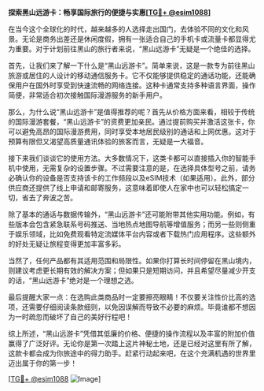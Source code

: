 **探索黑山远游卡：畅享国际旅行的便捷与实惠[[TG💪+ @esim1088](https://t.me/s/esim1088)]**

在当今这个全球化的时代，越来越多的人选择走出国门，去体验不同的文化和风景。无论是商务出差还是休闲度假，拥有一张适合自己的手机卡或流量卡都显得尤为重要。对于计划前往黑山的旅行者来说，“黑山远游卡”无疑是一个绝佳的选择。

首先，让我们来了解一下什么是“黑山远游卡”。简单来说，这是一款专为前往黑山旅游或居住的人设计的移动通信服务卡。它不仅能够提供稳定的通话功能，还能确保用户在国外时享受到快速流畅的网络连接。这种卡通常支持多种语言界面，操作简便，非常适合初次接触国际漫游服务的新手用户。

那么，为什么说“黑山远游卡”是值得推荐的呢？首先从价格方面来看，相较于传统的国际漫游套餐，“黑山远游卡”的资费更加亲民。通过提前购买并激活这张卡，你可以避免高昂的国际漫游费用，同时享受本地居民级别的通话和上网优惠。这对于预算有限但又渴望高质量通讯体验的旅客而言，无疑是一大福音。

接下来我们谈谈它的使用方法。大多数情况下，这类卡都可以直接插入你的智能手机中使用，无需复杂的设置步骤。不过需要注意的是，在选择具体型号之前，请务必确认你的设备是否支持该卡的工作频段以及eSIM技术（如果适用）。此外，部分供应商还提供了线上申请和邮寄服务，这意味着即使人在家中也可以轻松搞定一切，省去了奔波之苦。

除了基本的通话与数据传输外，“黑山远游卡”还可能附带其他实用功能。例如，有些版本会包含紧急联系号码推送、当地热点地图导航等增值服务；而另一些则侧重于娱乐领域，比如免费观看特定流媒体平台内容或者下载热门应用程序。这些额外的好处无疑让旅程变得更加丰富多彩。

当然了，任何产品都有其适用范围和局限性。如果你打算长时间停留在黑山境内，则建议考虑更长期有效的解决方案；但如果只是短期访问，并且希望尽量减少开支的话，“黑山远游卡”绝对是一个理想之选。

最后提醒大家一点：在选购此类商品时一定要擦亮眼睛！不仅要关注性价比高的选项，还需要仔细阅读条款细则，以免因误解而导致不必要的麻烦。毕竟谁都不想因为一时疏忽而破坏了自己的美好行程吧！

综上所述，“黑山远游卡”凭借其低廉的价格、便捷的操作流程以及丰富的附加价值赢得了广泛好评。无论你是第一次踏上这片神秘土地，还是已经对这里有所了解，这款卡都会成为你旅途中的得力助手。赶紧行动起来吧，在这个充满机遇的世界里迈出属于你的第一步！

[[TG💪+ @esim1088](https://t.me/s/esim1088) ![Image](https://i.postimg.cc/4NQfJmqS/Snipaste-2025-05-13-00-14-12.png)]
